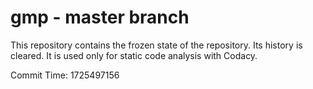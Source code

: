 # gmp - master branch

This repository contains the frozen state of the repository.
Its history is cleared. It is used only for static code
analysis with Codacy.

Commit Time: 1725497156